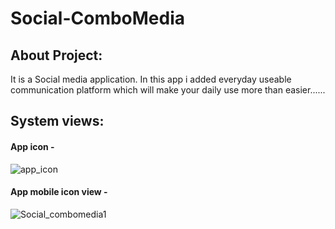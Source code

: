 # Social-ComboMedia

## About Project:
It is a Social media application. In this app i added everyday useable communication platform which will make your daily use more than easier......

## System views:
#### App icon -
![app_icon](https://user-images.githubusercontent.com/59596434/95188410-2cca5300-07ee-11eb-87cd-aa678efa3b3b.png)

#### App mobile icon view -
![Social_combomedia1](https://user-images.githubusercontent.com/59596434/95188700-a06c6000-07ee-11eb-9266-08bc83224382.png)






